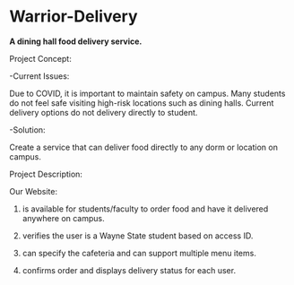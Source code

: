 # Warrior-Delivery
**A dining hall food delivery service.**

Project Concept:

-Current Issues:

Due to COVID, it is important to maintain safety on campus. Many students do not feel safe visiting high-risk locations such as dining halls. 
Current delivery options do not delivery directly to student.

-Solution:

Create a service that can deliver food directly to any dorm or location on campus.

Project Description:

Our Website:

1. is available for students/faculty to order food and have it delivered anywhere on campus.

2. verifies the user is a Wayne State student based on access ID.

3. can specify the cafeteria and can support multiple menu items.

4. confirms order and displays delivery status for each user.
